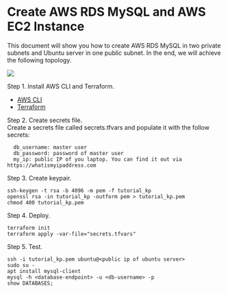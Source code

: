 # Create AWS RDS MySQL and AWS EC2 Instance
This document will show you how to create AWS RDS MySQL in two private subnets and Ubuntu server in one public subnet. In the end, we will achieve the following topology.

<img src="https://github.com/zhwpeng/tf-aws/assets/34671416/84f0aa7a-06d2-4913-bf99-df06baf737e1"></br>

Step 1. Install AWS CLI and Terraform.
- [AWS CLI](https://docs.aws.amazon.com/cli/latest/userguide/getting-started-install.html)
- [Terraform](https://www.terraform.io/downloads)

Step 2. Create secrets file.  
Create a secrets file called secrets.tfvars and populate it with the follow secrets:
```
  db_username: master user
  db_password: password of master user
  my_ip: public IP of you laptop. You can find it out via https://whatismyipaddress.com
```
Step 3. Create keypair.
```
ssh-keygen -t rsa -b 4096 -m pem -f tutorial_kp
openssl rsa -in tutorial_kp -outform pem > tutorial_kp.pem
chmod 400 tutorial_kp.pem
```
Step 4. Deploy.
```
terraform init
terraform apply -var-file="secrets.tfvars"
```
Step 5. Test.
```
ssh -i tutorial_kp.pem ubuntu@<public ip of ubuntu server>
sudo su -
apt install mysql-client
mysql -h <database-endpoint> -u <db-username> -p
show DATABASES;
```
